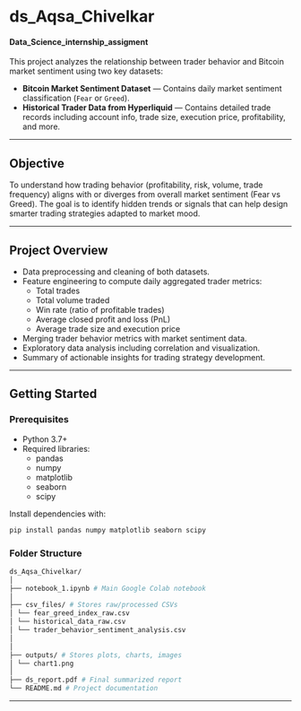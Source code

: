 # ds_Aqsa_Chivelkar
#### Data_Science_internship_assigment

This project analyzes the relationship between trader behavior and Bitcoin market sentiment using two key datasets:

- **Bitcoin Market Sentiment Dataset** — Contains daily market sentiment classification (`Fear` or `Greed`).
- **Historical Trader Data from Hyperliquid** — Contains detailed trade records including account info, trade size, execution price, profitability, and more.

---

## Objective

To understand how trading behavior (profitability, risk, volume, trade frequency) aligns with or diverges from overall market sentiment (Fear vs Greed). The goal is to identify hidden trends or signals that can help design smarter trading strategies adapted to market mood.

---

## Project Overview

- Data preprocessing and cleaning of both datasets.
- Feature engineering to compute daily aggregated trader metrics:
  - Total trades
  - Total volume traded
  - Win rate (ratio of profitable trades)
  - Average closed profit and loss (PnL)
  - Average trade size and execution price
- Merging trader behavior metrics with market sentiment data.
- Exploratory data analysis including correlation and visualization.
- Summary of actionable insights for trading strategy development.

---

## Getting Started

### Prerequisites

- Python 3.7+
- Required libraries:
  - pandas
  - numpy
  - matplotlib
  - seaborn
  - scipy

Install dependencies with:

```bash
pip install pandas numpy matplotlib seaborn scipy
```

### Folder Structure
```bash 
ds_Aqsa_Chivelkar/
│
├── notebook_1.ipynb # Main Google Colab notebook
│
├── csv_files/ # Stores raw/processed CSVs
│ └── fear_greed_index_raw.csv
│ └── historical_data_raw.csv
│ └── trader_behavior_sentiment_analysis.csv 
│
│
├── outputs/ # Stores plots, charts, images
│ └── chart1.png
│
├── ds_report.pdf # Final summarized report
└── README.md # Project documentation
```
--------

